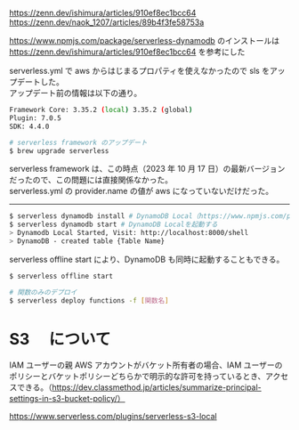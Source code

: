 <https://zenn.dev/ishimura/articles/910ef8ec1bcc64>
<https://zenn.dev/naok_1207/articles/89b4f3fe58753a>

https://www.npmjs.com/package/serverless-dynamodb のインストールは https://zenn.dev/ishimura/articles/910ef8ec1bcc64 を参考にした

serverless.yml で aws からはじまるプロパティを使えなかったので sls をアップデートした。  
アップデート前の情報は以下の通り。

```sh
Framework Core: 3.35.2 (local) 3.35.2 (global)
Plugin: 7.0.5
SDK: 4.4.0
```

```sh
# serverless framework のアップデート
$ brew upgrade serverless
```

serverless framework は、この時点（2023 年 10 月 17 日）の最新バージョンだったので、この問題には直接関係なかった。  
serverless.yml の provider.name の値が aws になっていないだけだった。

---

```sh
$ serverless dynamodb install # DynamoDB Local（https://www.npmjs.com/package/serverless-dynamodb）をインストールする
$ serverless dynamodb start # DynamoDB Localを起動する
> Dynamodb Local Started, Visit: http://localhost:8000/shell
> DynamoDB - created table {Table Name}
```

serverless offline start により、DynamoDB も同時に起動することもできる。

```sh
$ serverless offline start
```

```sh
# 関数のみのデプロイ
$ serverless deploy functions -f [関数名]
```

# S3 　について

IAM ユーザーの親 AWS アカウントがバケット所有者の場合、IAM ユーザーのポリシーとバケットポリシーどちらかで明示的な許可を持っているとき、アクセスできる。（https://dev.classmethod.jp/articles/summarize-principal-settings-in-s3-bucket-policy/）

https://www.serverless.com/plugins/serverless-s3-local
